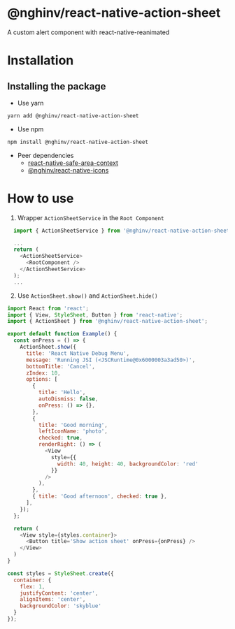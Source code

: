
# @nghinv/react-native-action-sheet

A custom alert component with react-native-reanimated

# Installation

## Installing the package

* Use yarn

```sh
yarn add @nghinv/react-native-action-sheet
```

* Use npm

```sh
npm install @nghinv/react-native-action-sheet
```

* Peer dependencies 
	- [react-native-safe-area-context](https://github.com/th3rdwave/react-native-safe-area-context)
	- [@nghinv/react-native-icons](https://github.com/nghinv-software/react-native-icons)

# How to use

1. Wrapper `ActionSheetService` in the `Root Component`

```javascript
  import { ActionSheetService } from '@nghinv/react-native-action-sheet';

  ...
  return (
    <ActionSheetService>
      <RootComponent />
    </ActionSheetService>
  );
  ...
```

2. Use `ActionSheet.show()` and `ActionSheet.hide()`

```javascript
import React from 'react';
import { View, StyleSheet, Button } from 'react-native';
import { ActionSheet } from '@nghinv/react-native-action-sheet';

export default function Example() {
  const onPress = () => {
    ActionSheet.show({
      title: 'React Native Debug Menu',
      message: 'Running JSI (<JSCRuntime@0x6000003a3ad50>)',
      bottomTitle: 'Cancel',
      zIndex: 10,
      options: [
        {
          title: 'Hello',
          autoDismiss: false,
          onPress: () => {},
        },
        {
          title: 'Good morning',
          leftIconName: 'photo',
          checked: true,
          renderRight: () => (
            <View
              style={{
                width: 40, height: 40, backgroundColor: 'red'
              }}
            />
          ),
        },
        { title: 'Good afternoon', checked: true },
      ],
    });
  };

  return (
    <View style={styles.container}>
      <Button title='Show action sheet' onPress={onPress} />
    </View>
  )
}

const styles = StyleSheet.create({
  container: {
    flex: 1,
    justifyContent: 'center',
    alignItems: 'center',
    backgroundColor: 'skyblue'
  }
});
```